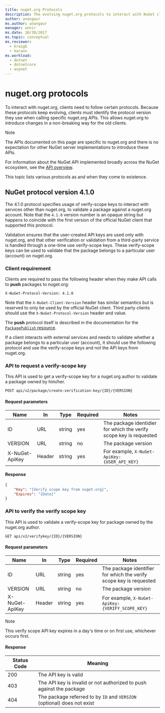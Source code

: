 ```yaml
---
title: nuget.org Protocols
description: The evolving nuget.org protocols to interact with NuGet clients.
author: anangaur
ms.author: anangaur
manager: unnir
ms.date: 10/30/2017
ms.topic: conceptual
ms.reviewer:
  - kraigb
  - karann
ms.workload: 
  - dotnet
  - dotnetcore
  - aspnet
---
```


# nuget.org protocols

To interact with nuget.org, clients need to follow certain protocols. Because these protocols keep evolving, clients
must identify the protocol version they use when calling specific nuget.org APIs. This allows nuget.org to introduce
changes in a non-breaking way for the old clients.

> [!Note]
> The APIs documented on this page are specific to nuget.org and there is no expectation for other NuGet server
> implementations to introduce these APIs. 

For information about the NuGet API implemented broadly across the NuGet ecosystem, see the
[API overview](overview.md).

This topic lists various protocols as and when they come to existence.

## NuGet protocol version 4.1.0

The 4.1.0 protocol specifies usage of verify-scope keys to interact with services other than nuget.org, to validate a
package against a nuget.org account. Note that the `4.1.0` version number is an opaque string but happens to coincide
with the first version of the official NuGet client that supported this protocol.

Validation ensures that the user-created API keys are used only with nuget.org, and that other verification or
validation from a third-party service is handled through a one-time use verify-scope keys. These verify-scope keys can
be used to validate that the package belongs to a particular user (account) on nuget.org.

### Client requirement

Clients are required to pass the following header when they make API calls to **push** packages to nuget.org:

    X-NuGet-Protocol-Version: 4.1.0

Note that the `X-NuGet-Client-Version` header has similar semantics but is reserved to only be used by the official
NuGet client. Third party clients should use the `X-NuGet-Protocol-Version` header and value.

The **push** protocol itself is described in the documentation for the
[`PackagePublish` resource](package-publish-resource.md).

If a client interacts with external services and needs to validate whether a package belongs to a particular user
(account), it should use the following protocol and use the verify-scope keys and not the API keys from nuget.org.

### API to request a verify-scope key

This API is used to get a verify-scope key for a nuget.org author to validate a package owned by him/her.

    POST api/v2/package/create-verification-key/{ID}/{VERSION}

#### Request parameters

Name           | In     | Type   | Required | Notes
-------------- | ------ | ------ | -------- | -----
ID             | URL    | string | yes      | The package identidier for which the verify scope key is requested
VERSION        | URL    | string | no       | The package version
X-NuGet-ApiKey | Header | string | yes      | For example, `X-NuGet-ApiKey: {USER_API_KEY}`

#### Response

```json
{
    "Key": "{Verify scope key from nuget.org}",
    "Expires": "{Date}"
}
```

### API to verify the verify scope key

This API is used to validate a verify-scope key for package owned by the nuget.org author.

    GET api/v2/verifykey/{ID}/{VERSION}

#### Request parameters

Name           | In     | Type   | Required | Notes
-------------  | ------ | ------ | -------- | -----
ID             | URL    | string | yes      | The package identifier for which the verify scope key is requested
VERSION        | URL    | string | no       | The package version
X-NuGet-ApiKey | Header | string | yes      | For example, `X-NuGet-ApiKey: {VERIFY_SCOPE_KEY}`

> [!Note]
> This verify scope API key expires in a day's time or on first use, whichever occurs first.

#### Response

Status Code | Meaning
----------- | -------
200         | The API key is valid
403         | The API key is invalid or not authorized to push against the package
404         | The package referred to by `ID` and `VERSION` (optional) does not exist
